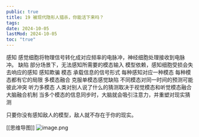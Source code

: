 ```yaml
---
public: true
title: 19 被现代隐形人猎杀，你能活下来吗？
tags:
date: 2024-10-05
lastMod: 2024-10-05
toc: "true"
---
```



感知
感觉细胞将物理信号转化成对应频率的电脉冲，神经细胞处理接收到电脉冲。
缺陷
部分场景下，无法感知所需要的模态输入
模型依赖，感知细胞受损会失去响应的感知
感知欺骗
模态
承载信息的信号形式
每种感知对应一种模态
每种模态都有它的局限
多模态融合
克服单模态感觉缺陷
不同模态对同一时间的预测可能彼此冲突
听力多模态
人类对别人说了什么的猜测取决于视觉模态和听觉模态融合
大脑融合机制
当多个模态的信息同步时，大脑就会吸引注意力，并重塑对现实猜测

只要你没有感知敌人的模型，敌人就不存在于你的现实。

[[思维导图]]
![image.png](/assets/image_1697458740903_0.png)